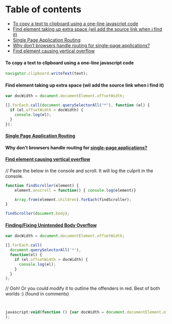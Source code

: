 # Table of contents

- [To copy a text to clipboard using a one-line javascript code](#to-copy-a-text-to-clipboard-using-a-one-line-javascript-code)
- [Find element taking up extra space (wil add the source link when i find it)](#find-element-taking-up-extra-space-wil-add-the-source-link-when-i-find-it)
- [Single Page Application Routing](#single-page-application-routinghttpsstackoverflowcomquestions52578247single-page-application-routing)
- [Why don’t browsers handle routing for single-page applications?](#why-dont-browsers-handle-routing-for-single-page-applicationshttpsmediumcomgeorgenorbergunderstanding-single-page-application-routing-without-a-library-or-framework-ac781b649995)
- [Find element causing vertical overflow](#find-element-causing-vertical-overflow)

#### To copy a text to clipboard using a one-line javascript code

  ```js
  navigator.clipboard.writeText(text);
  ```

#### Find element taking up extra space (wil add the source link when i find it)

  ```js
  var docWidth = document.documentElement.offsetWidth;

  [].forEach.call(document.querySelectorAll("*"), function (el) {
    if (el.offsetWidth > docWidth) {
      console.log(el);
    }
  });
  ```

#### [Single Page Application Routing](https://stackoverflow.com/questions/52578247/single-page-application-routing)

#### Why don’t browsers handle routing for [single-page applications?](https://medium.com/@george.norberg/understanding-single-page-application-routing-without-a-library-or-framework-ac781b649995)

#### [Find element causing vertical overflow](https://stackoverflow.com/a/60903901)
// Paste the below in the console and scroll. It will log the culprit in the console.

  ```js
  function findScroller(element) {
      element.onscroll = function() { console.log(element)}

      Array.from(element.children).forEach(findScroller);
  }

  findScroller(document.body);
  ```

#### [Finding/Fixing Unintended Body Overflow](https://css-tricks.com/findingfixing-unintended-body-overflow/)

  ```js
  var docWidth = document.documentElement.offsetWidth;

  [].forEach.call(
    document.querySelectorAll('*'),
    function(el) {
      if (el.offsetWidth > docWidth) {
        console.log(el);
      }
    }
  );
  ```
  
  // Ooh! Or you could modify it to outline the offenders in red. Best of both worlds :) (found in comments)

  ```js
  

  javascript:void(function () {var docWidth = document.documentElement.offsetWidth;[].forEach.call(document.querySelectorAll(‘*’), function (el) {if (el.offsetWidth%3EdocWidth) el.style.border = “1px solid red”})})();
  );
  ```


